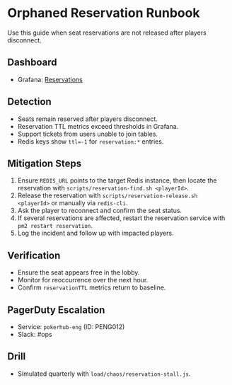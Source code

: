 # Orphaned Reservation Runbook
<!-- Update service IDs in this file if PagerDuty services change -->

Use this guide when seat reservations are not released after players disconnect.

## Dashboard
- Grafana: [Reservations](../analytics-dashboards.md)

## Detection
- Seats remain reserved after players disconnect.
- Reservation TTL metrics exceed thresholds in Grafana.
- Support tickets from users unable to join tables.
- Redis keys show `ttl=-1` for `reservation:*` entries.

## Mitigation Steps
1. Ensure `REDIS_URL` points to the target Redis instance, then locate the reservation with `scripts/reservation-find.sh <playerId>`.
2. Release the reservation with `scripts/reservation-release.sh <playerId>` or manually via `redis-cli`.
3. Ask the player to reconnect and confirm the seat status.
4. If several reservations are affected, restart the reservation service with `pm2 restart reservation`.
5. Log the incident and follow up with impacted players.

## Verification
- Ensure the seat appears free in the lobby.
- Monitor for reoccurrence over the next hour.
- Confirm `reservationTTL` metrics return to baseline.

## PagerDuty Escalation
- Service: `pokerhub-eng` (ID: PENG012) <!-- Update ID if PagerDuty service changes -->
- Slack: #ops

## Drill
- Simulated quarterly with `load/chaos/reservation-stall.js`.
